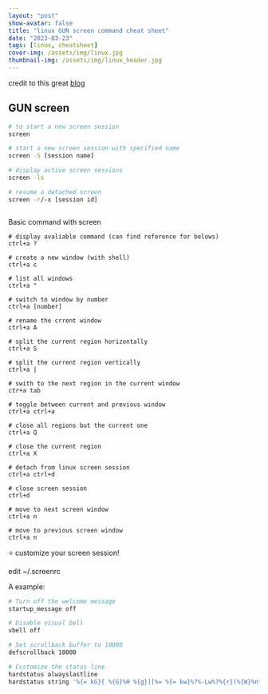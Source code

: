 ```yaml
---
layout: "post"
show-avatar: false
title: "linux GUN screen command cheat sheet"
date: "2023-03-23"
tags: [linux, cheatsheet]
cover-img: /assets/img/linux.jpg
thumbnail-img: /assets/img/linux_header.jpg
---
```


credit to this great [blog](https://linuxize.com/post/how-to-use-linux-screen/)



## GUN screen
```bash
# to start a new screen session
screen

# start a new screen session with specified name
screen -S [session name]

# display active screen sessions
screen -ls

# resume a detached screen
screen -r/-x [session id]



``` 

Basic command with screen

```
# display avaliable command (can find reference for belows)
ctrl+a ?

# create a new window (with shell)
ctrl+a c

# list all windows
ctrl+a "

# switch to window by number
ctrl+a [number]

# rename the crrent window
ctrl+a A

# split the current region horizontally
ctrl+a S

# split the current region vertically
ctrl+a |

# swith to the next region in the current window
ctr+a tab

# toggle between current and previous window
ctrl+a ctrl+a

# close all regions but the current one
ctrl+a Q

# close the current region
ctrl+a X

# detach from linux screen session
ctrl+a ctrl+d

# close screen session
ctrl+d

# move to next screen window
ctrl+a n

# move to previous screen window
ctrl+a n
```

:star: customize your screen session!

edit ~/.screenrc

A example:

```bash
# Turn off the welcome message
startup_message off

# Disable visual bell
vbell off

# Set scrollback buffer to 10000
defscrollback 10000

# Customize the status line
hardstatus alwayslastline
hardstatus string '%{= kG}[ %{G}%H %{g}][%= %{= kw}%?%-Lw%?%{r}(%{W}%n*%f%t%?(%u)%?%{r})%{w}%?%+Lw%?%?%= %{g}][%{B} %m-%d %{W}%c %{g}]'

```

